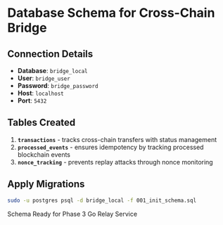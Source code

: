 # Database Schema for Cross-Chain Bridge

## Connection Details
- **Database**: `bridge_local`
- **User**: `bridge_user` 
- **Password**: `bridge_password`
- **Host**: `localhost`
- **Port**: `5432`

## Tables Created
1. **`transactions`** - tracks cross-chain transfers with status management
2. **`processed_events`** - ensures idempotency by tracking processed blockchain events  
3. **`nonce_tracking`** - prevents replay attacks through nonce monitoring

## Apply Migrations
```bash
sudo -u postgres psql -d bridge_local -f 001_init_schema.sql
```
Schema Ready for Phase 3 Go Relay Service
